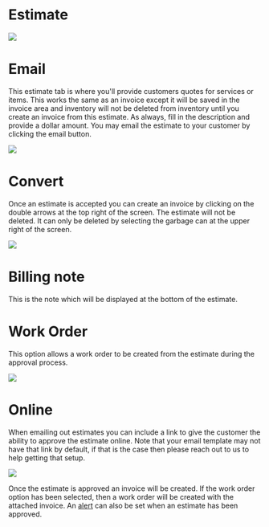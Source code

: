 # Estimate

![](https://wiselibrary.blob.core.windows.net/docs/Windows/Estimate.png)

# Email
This estimate tab is where you'll provide customers quotes for services or items. This works the same as an invoice except it will be saved in the invoice area and inventory will not be deleted from inventory until you create an invoice from this estimate. As always, fill in the description and provide a dollar amount. You may email the estimate to your customer by clicking the email button.

![](https://cdn.realsgii2.dev/wise-software-docs/image_30.66db37c3.png)


# Convert
Once an estimate is accepted you can create an invoice by clicking on the double arrows at the top right of the screen. The estimate will not be deleted. It can only be deleted by selecting the garbage can at the upper right of the screen.

![](https://cdn.realsgii2.dev/wise-software-docs/image_31.f375ab7e.png)

# Billing note
This is the note which will be displayed at the bottom of the estimate.

# Work Order
This option allows a work order to be created from the estimate during the approval process.

![](https://wiselibrary.blob.core.windows.net/docs/Windows/EstimateWorkOrder.png)

# Online
When emailing out estimates you can include a link to give the customer the ability to approve the estimate online. Note that your email template may not have that link by default, if that is the case then please reach out to us to help getting that setup.

![](https://wiselibrary.blob.core.windows.net/docs/Windows/OnlineEstimate.png)

Once the estimate is approved an invoice will be created. If the work order option has been selected, then a work order will be created with the attached invoice. An [alert](https://docs.wisesoftwareinc.com/enterprise/#alerts) can also be set when an estimate has been approved.

